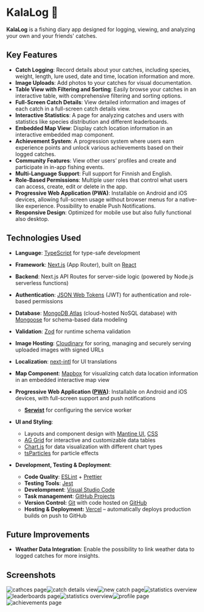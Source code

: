 # KalaLog 🎣

**KalaLog** is a fishing diary app designed for logging, viewing, and analyzing your own and your friends' catches. 


## Key Features
- **Catch Logging**: Record details about your catches, including species, weight, length, lure used, date and time, location information and more.
- **Image Uploads**: Add photos to your catches for visual documentation.
- **Table View with Filtering and Sorting**: Easily browse your catches in an interactive table, with comprehensive filtering and sorting options.
- **Full-Screen Catch Details**: View detailed information and images of each catch in a full-screen catch details view.
- **Interactive Statistics**: A page for analyzing catches and users with statistics like species distribution and different leaderboards.
- **Embedded Map View**: Display catch location information in an interactive embedded map component.
- **Achievement System**: A progression system where users earn experience points and unlock various achievements based on their logged catches.
- **Community Features**: View other users’ profiles and create and participate in in-app fishing events.
- **Multi-Language Support**: Full support for Finnish and English. 
- **Role-Based Permissions**: Multiple user roles that control what users can access, create, edit or delete in the app.
- **Progressive Web Application (PWA)**: Installable on Android and iOS devices, allowing full-screen usage without browser menus for a native-like experience. Possibility to enable Push Notifications.
- **Responsive Design**: Optimized for mobile use but also fully functional also desktop.


## Technologies Used
- **Language**: [TypeScript](https://www.typescriptlang.org/) for type-safe development
- **Framework**: [Next.js](https://nextjs.org/) (App Router), built on [React](https://react.dev/)
- **Backend**: Next.js API Routes for server-side logic (powered by Node.js serverless functions)
- **Authentication**: [JSON Web Tokens](https://jwt.io/) (JWT) for authentication and role-based permissions
- **Database**: [MongoDB Atlas](https://www.mongodb.com/atlas) (cloud-hosted NoSQL database) with [Mongoose](https://mongoosejs.com/) for schema-based data modeling
- **Validation**: [Zod](https://github.com/colinhacks/zod) for runtime schema validation
- **Image Hosting**: [Cloudinary](https://cloudinary.com/) for soring, managing and securely serving uploaded images with signed URLs
- **Localization**: [next-intl](https://next-intl.dev/) for UI translations
- **Map Component**: [Mapbox](https://www.mapbox.com/) for visualizing catch data location information in an embedded interactive map view
- **Progressive Web Application ([PWA](https://developer.mozilla.org/en-US/docs/Web/Progressive_web_apps))**: Installable on Android and iOS devices, with full-screen support and push notifications
  - [**Serwist**](https://serwist.pages.dev/) for configuring the service worker

- **UI and Styling**: 
  - Layouts and component design with [Mantine UI](https://mantine.dev/), [CSS](https://developer.mozilla.org/en-US/docs/Web/CSS)
  - [AG Grid](https://www.ag-grid.com/) for interactive and customizable data tables
  - [Chart.js](https://www.chartjs.org/docs/latest/) for data visualization with different chart types
  - [tsParticles](https://particles.js.org/) for particle effects
  
- **Development, Testing & Deployment**:
  - **Code Quality**: [ESLint](https://eslint.org/) + [Prettier](https://prettier.io/)
  - **Testing Tools**: [Jest](https://jestjs.io/)
  - **Develompment**: [Visual Studio Code](https://code.visualstudio.com/)
  - **Task management**: [GitHub Projects](https://docs.github.com/en/issues/planning-and-tracking-with-projects/learning-about-projects/about-projects) 
  - **Version Control:** [Git](https://git-scm.com/) with code hosted on [GitHub](https://github.com/)
  - **Hosting & Deployment:** [Vercel](https://vercel.com/) – automatically deploys production builds on push to GitHub


## Future Improvements
- **Weather Data Integration**: Enable the possibility to link weather data to logged catches for more insights.


## Screenshots

![cathces page](public/catches-page.png)![catch details view](public/catch-details-view.png)![new catch page](public/new-catch-page.png)![statistics overview](public/statistics-overview.png)![leaderboards page](public/leaderboards-page.png)![statistics overview](public/map-view.png)![profile page](public/profile-page.png)![achievements page](public/achievements-page.png)